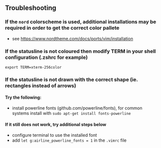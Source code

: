## Troubleshooting

### If the `nord` colorscheme is used, additional installations may be required in order to get the correct color pallete
* see https://www.nordtheme.com/docs/ports/vim/installation

### If the statusline is not coloured then modify TERM in your shell configuration (.zshrc for example)

`export TERM=xterm-256color`

### If the statusline is not drawn with the correct shape (ie. rectangles instead of arrows)

#### Try the following:
* install powerline fonts (github.com/powerline/fonts), for common systems install with `sudo apt-get install fonts-powerline`

#### If it still does not work, try additional steps below
* configure terminal to use the installed font 
* add `let g:airline_powerline_fonts = 1` in the `.vimrc` file
